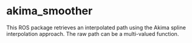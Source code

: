 # akima_smoother
This ROS package retrieves an interpolated path using the Akima spline interpolation approach. The raw path can be a multi-valued function.
